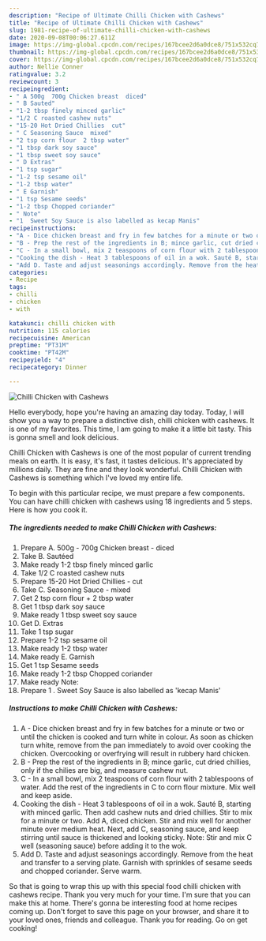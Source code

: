 ```yaml
---
description: "Recipe of Ultimate Chilli Chicken with Cashews"
title: "Recipe of Ultimate Chilli Chicken with Cashews"
slug: 1981-recipe-of-ultimate-chilli-chicken-with-cashews
date: 2020-09-08T00:06:27.611Z
image: https://img-global.cpcdn.com/recipes/167bcee2d6a0dce8/751x532cq70/chilli-chicken-with-cashews-recipe-main-photo.jpg
thumbnail: https://img-global.cpcdn.com/recipes/167bcee2d6a0dce8/751x532cq70/chilli-chicken-with-cashews-recipe-main-photo.jpg
cover: https://img-global.cpcdn.com/recipes/167bcee2d6a0dce8/751x532cq70/chilli-chicken-with-cashews-recipe-main-photo.jpg
author: Nellie Conner
ratingvalue: 3.2
reviewcount: 3
recipeingredient:
- " A 500g  700g Chicken breast  diced"
- " B Sauted"
- "1-2 tbsp finely minced garlic"
- "1/2 C roasted cashew nuts"
- "15-20 Hot Dried Chillies  cut"
- " C Seasoning Sauce  mixed"
- "2 tsp corn flour  2 tbsp water"
- "1 tbsp dark soy sauce"
- "1 tbsp sweet soy sauce"
- " D Extras"
- "1 tsp sugar"
- "1-2 tsp sesame oil"
- "1-2 tbsp water"
- " E Garnish"
- "1 tsp Sesame seeds"
- "1-2 tbsp Chopped coriander"
- " Note"
- "1  Sweet Soy Sauce is also labelled as kecap Manis"
recipeinstructions:
- "A - Dice chicken breast and fry in few batches for a minute or two or until the chicken is cooked and turn white in colour. As soon as chicken turn white, remove from the pan immediately to avoid over cooking the chicken. Overcooking or overfrying will result in rubbery hard chicken."
- "B - Prep the rest of the ingredients in B; mince garlic, cut dried chillies, only if the chilies are big, and measure cashew nut."
- "C - In a small bowl, mix 2 teaspoons of corn flour with 2 tablespoons of water. Add the rest of the ingredients in C to corn flour mixture. Mix well and keep aside."
- "Cooking the dish - Heat 3 tablespoons of oil in a wok. Sauté B, starting with minced garlic. Then add cashew nuts and dried chillies. Stir to mix for a minute or two. Add A, diced chicken. Stir and mix well for another minute over medium heat. Next, add C, seasoning sauce, and keep stirring until sauce is thickened and looking sticky. Note: Stir and mix C well (seasoning sauce) before adding it to the wok."
- "Add D. Taste and adjust seasonings accordingly. Remove from the heat and transfer to a serving plate. Garnish with sprinkles of sesame seeds and chopped coriander. Serve warm."
categories:
- Recipe
tags:
- chilli
- chicken
- with

katakunci: chilli chicken with 
nutrition: 115 calories
recipecuisine: American
preptime: "PT31M"
cooktime: "PT42M"
recipeyield: "4"
recipecategory: Dinner

---
```



![Chilli Chicken with Cashews](https://img-global.cpcdn.com/recipes/167bcee2d6a0dce8/751x532cq70/chilli-chicken-with-cashews-recipe-main-photo.jpg)

Hello everybody, hope you're having an amazing day today. Today, I will show you a way to prepare a distinctive dish, chilli chicken with cashews. It is one of my favorites. This time, I am going to make it a little bit tasty. This is gonna smell and look delicious.

Chilli Chicken with Cashews is one of the most popular of current trending meals on earth. It is easy, it's fast, it tastes delicious. It's appreciated by millions daily. They are fine and they look wonderful. Chilli Chicken with Cashews is something which I've loved my entire life.




To begin with this particular recipe, we must prepare a few components. You can have chilli chicken with cashews using 18 ingredients and 5 steps. Here is how you cook it.

<!--inarticleads1-->

##### The ingredients needed to make Chilli Chicken with Cashews:

1. Prepare  A. 500g - 700g Chicken breast - diced
1. Take  B. Sautéed
1. Make ready 1-2 tbsp finely minced garlic
1. Take 1/2 C roasted cashew nuts
1. Prepare 15-20 Hot Dried Chillies - cut
1. Take  C. Seasoning Sauce - mixed
1. Get 2 tsp corn flour + 2 tbsp water
1. Get 1 tbsp dark soy sauce
1. Make ready 1 tbsp sweet soy sauce
1. Get  D. Extras
1. Take 1 tsp sugar
1. Prepare 1-2 tsp sesame oil
1. Make ready 1-2 tbsp water
1. Make ready  E. Garnish
1. Get 1 tsp Sesame seeds
1. Make ready 1-2 tbsp Chopped coriander
1. Make ready  Note:
1. Prepare 1 . Sweet Soy Sauce is also labelled as &#39;kecap Manis&#39;




<!--inarticleads2-->

##### Instructions to make Chilli Chicken with Cashews:

1. A - Dice chicken breast and fry in few batches for a minute or two or until the chicken is cooked and turn white in colour. As soon as chicken turn white, remove from the pan immediately to avoid over cooking the chicken. Overcooking or overfrying will result in rubbery hard chicken.
1. B - Prep the rest of the ingredients in B; mince garlic, cut dried chillies, only if the chilies are big, and measure cashew nut.
1. C - In a small bowl, mix 2 teaspoons of corn flour with 2 tablespoons of water. Add the rest of the ingredients in C to corn flour mixture. Mix well and keep aside.
1. Cooking the dish - Heat 3 tablespoons of oil in a wok. Sauté B, starting with minced garlic. Then add cashew nuts and dried chillies. Stir to mix for a minute or two. Add A, diced chicken. Stir and mix well for another minute over medium heat. Next, add C, seasoning sauce, and keep stirring until sauce is thickened and looking sticky. Note: Stir and mix C well (seasoning sauce) before adding it to the wok.
1. Add D. Taste and adjust seasonings accordingly. Remove from the heat and transfer to a serving plate. Garnish with sprinkles of sesame seeds and chopped coriander. Serve warm.




So that is going to wrap this up with this special food chilli chicken with cashews recipe. Thank you very much for your time. I'm sure that you can make this at home. There's gonna be interesting food at home recipes coming up. Don't forget to save this page on your browser, and share it to your loved ones, friends and colleague. Thank you for reading. Go on get cooking!
